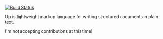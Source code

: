 [![Build Status](https://travis-ci.org/start/up.svg?branch=master)](https://travis-ci.org/start/up)

Up is lightweight markup language for writing structured documents in plain text.

I'm not accepting contributions at this time!

